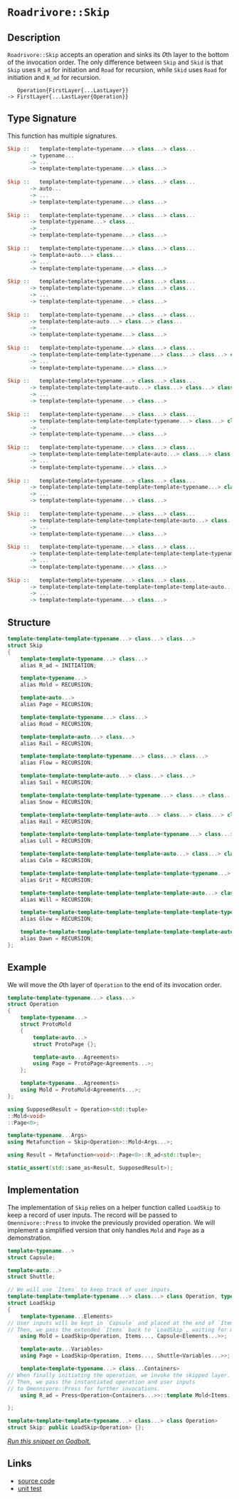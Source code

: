 <!-- Copyright 2024 Feng Mofan
SPDX-License-Identifier: Apache-2.0 -->

# `Roadrivore::Skip`

## Description

`Roadrivore::Skip` accepts an operation and sinks its *0*th layer to the bottom of the invocation order.
The only difference between `Skip` and `Skid` is that `Skip` uses `R_ad` for initiation and `Road` for recursion, while `Skid` uses `Road` for initiation and `R_ad` for recursion.
<pre><code>   Operation{FirstLayer{...LastLayer}}
-> FirstLayer{...LastLayer{Operation}}</code></pre>

## Type Signature

This function has multiple signatures.

```Haskell
Skip ::   template<template<typename...> class...> class... 
       -> typename...
       -> ...
       -> template<template<typename...> class...>
       
Skip ::   template<template<typename...> class...> class... 
       -> auto...
       -> ...
       -> template<template<typename...> class...>
       
Skip ::   template<template<typename...> class...> class... 
       -> template<typename...> class...
       -> ...
       -> template<template<typename...> class...>
       
Skip ::   template<template<typename...> class...> class... 
       -> template<auto...> class...
       -> ...
       -> template<template<typename...> class...>
       
Skip ::   template<template<typename...> class...> class... 
       -> template<template<typename...> class...> class...
       -> ...
       -> template<template<typename...> class...>
       
Skip ::   template<template<typename...> class...> class... 
       -> template<template<auto...> class...> class...
       -> ...
       -> template<template<typename...> class...>
       
Skip ::   template<template<typename...> class...> class... 
       -> template<template<template<typename...> class...> class...> class...
       -> ...
       -> template<template<typename...> class...>
       
Skip ::   template<template<typename...> class...> class... 
       -> template<template<template<auto...> class...> class...> class...
       -> ...
       -> template<template<typename...> class...>
       
Skip ::   template<template<typename...> class...> class... 
       -> template<template<template<template<typename...> class...> class...> class...> class...
       -> ...
       -> template<template<typename...> class...>
       
Skip ::   template<template<typename...> class...> class... 
       -> template<template<template<template<auto...> class...> class...> class...> class...
       -> ...
       -> template<template<typename...> class...>
       
Skip ::   template<template<typename...> class...> class... 
       -> template<template<template<template<template<typename...> class...> class...> class...> class...> class...
       -> ...
       -> template<template<typename...> class...>
       
Skip ::   template<template<typename...> class...> class... 
       -> template<template<template<template<template<auto...> class...> class...> class...> class...> class...
       -> ...
       -> template<template<typename...> class...>
       
Skip ::   template<template<typename...> class...> class... 
       -> template<template<template<template<template<template<typename...> class...> class...> class...> class...> class...> class...
       -> ...
       -> template<template<typename...> class...>
       
Skip ::   template<template<typename...> class...> class... 
       -> template<template<template<template<template<template<auto...> class...> class...> class...> class...> class...> class...
       -> ...
       -> template<template<typename...> class...>
```

## Structure

```C++
template<template<template<typename...> class...> class...>
struct Skip
{
    template<template<typename...> class...>
    alias R_ad = INITIATION;

    template<typename...>
    alias Mold = RECURSION;

    template<auto...>
    alias Page = RECURSION;

    template<template<typename...> class...>
    alias Road = RECURSION;

    template<template<auto...> class...>
    alias Rail = RECURSION;

    template<template<template<typename...> class...> class...>
    alias Flow = RECURSION;

    template<template<template<auto...> class...> class...>
    alias Sail = RECURSION;

    template<template<template<template<typename...> class...> class...> class...>
    alias Snow = RECURSION;

    template<template<template<template<auto...> class...> class...> class...>
    alias Hail = RECURSION;

    template<template<template<template<template<typename...> class...> class...> class...> class...>
    alias Lull = RECURSION;

    template<template<template<template<template<auto...> class...> class...> class...> class...>
    alias Calm = RECURSION;

    template<template<template<template<template<template<typename...> class...> class...> class...> class...> class...>
    alias Grit = RECURSION;

    template<template<template<template<template<template<auto...> class...> class...> class...> class...> class...>
    alias Will = RECURSION;

    template<template<template<template<template<template<template<typename...> class...> class...> class...> class...> class...> class...>
    alias Glow = RECURSION;

    template<template<template<template<template<template<template<auto...> class...> class...> class...> class...> class...> class...>
    alias Dawn = RECURSION;
};
```

## Example

We will move the *0*th layer of `Operation` to the end of its invocation order.

```C++
template<template<typename...> class...>
struct Operation
{ 
    template<typename...>
    struct ProtoMold
    {
        template<auto...>
        struct ProtoPage {};

        template<auto...Agreements>
        using Page = ProtoPage<Agreements...>;
    };

    template<typename...Agreements>
    using Mold = ProtoMold<Agreements...>;
};

using SupposedResult = Operation<std::tuple>
::Mold<void>
::Page<0>;

template<typename...Args>
using Metafunction = Skip<Operation>::Mold<Args...>;

using Result = Metafunction<void>::Page<0>::R_ad<std::tuple>;

static_assert(std::same_as<Result, SupposedResult>);
```

## Implementation

The implementation of `Skip` relies on a helper function called `LoadSkip` to keep a record of user inputs.
The record will be passed to `Omennivore::Press` to invoke the previously provided operation.
We will implement a simplified version that only handles `Mold` and `Page` as a demonstration.

```C++
template<typename...>
struct Capsule;

template<auto...>
struct Shuttle;

// We will use `Items` to keep track of user inputs.
template<template<template<typename...> class...> class Operation, typename...Items>
struct LoadSkip
{
    template<typename...Elements>
// User inputs will be kept in `Capsule` and placed at the end of `Items.`
// Then, we pass the extended `Items` back to `LoadSkip`, waiting for more inputs.
    using Mold = LoadSkip<Operation, Items..., Capsule<Elements...>>;

    template<auto...Variables>
    using Page = LoadSkip<Operation, Items..., Shuttle<Variables...>>;

    template<template<typename...> class...Containers>
// When finally initiating the operation, we invoke the skipped layer.
// Then, we pass the instantiated operation and user inputs
// to Omennivore::Press for further invocations.
    using R_ad = Press<Operation<Containers...>>::template Mold<Items...>;

};

template<template<template<typename...> class...> class Operation>
struct Skip: public LoadSkip<Operation> {};
```

[*Run this snippet on Godbolt.*](https://godbolt.org/#z:OYLghAFBqd5QCxAYwPYBMCmBRdBLAF1QCcAaPECAMzwBtMA7AQwFtMQByARg9KtQYEAysib0QXACx8BBAKoBnTAAUAHpwAMvAFYTStJg1DIApACYAQuYukl9ZATwDKjdAGFUtAK4sGIAKwAzKSuADJ4DJgAcj4ARpjEEmYAnKQADqgKhE4MHt6%2BAcEZWY4C4ZExLPGJXCm2mPalDEIETMQEeT5%2BQfWNOS1tBOXRcQlJqQqt7Z0FPZODw5XV4wCUtqhexMjsHASYLGkGeyaBbgQAnmmMrJgA1ADyV8RMTSfYJhoAgpPEXg63ymImAUCg%2BnxMAHYrF9brDbnsDkdMCczpdrmwAHRYt5guG3H5/Ai3AAimFadFukKsEOJJ2h4K%2BAHpGbcLEwlLdREoQGDcXCEYcXsiYXCUXy8bCBUiURcrsxMdjAthOQYQbcPIImBEEqQwczbgAVBAJO54BS3AS0c4WyK3NJtG57Yh2pjIADWt3oVAIGPFEtl6MwWIxGr2glBIthOMj%2BIIv3%2BpPJtBRoa1kWIKdkjAICmDOKVfqpepZAHVTQwAG6oN13AjGzkkIEKDIMfBGeH7QV7W5sKoJC1UeH11BPF45Yu3ADuhAQQ7umFUcdde3QLvdvpjeK8WXbAcpgWJD1HTRAIClQtuAFlPOhM4Js7nFe9AhZKTHIbSX7yY%2Bfju/Tn6eK/sipxMF4RB5kqKrsuaQiYAAjl4jDbLqm5wmBEFYqGD6FgWMYEgmZJasmpxwYhyEgW42HhpBz7vO%2BUK3NuETAPCaL7oejwJGOzhnp2SIAkwwCUdROa0XSlI0nS36fPqABKmDIJsWQVncXLsDJQH8UKuFuIB/LaccpwBvKQZPtBaqptqZATmW%2BKYPazzdnWdw0MQkwus8bBOmuHpUMQqAsHOFoue5G6fBK/JoqZwaiQoqERZFbFyjcwb3KFEaJVGeFZbG8ZEomxF3uS6bFQ%2BtGkA8GXiQx9JJUxO6sXuJyHoCwKZfVYpMqW5ZVjWwVoMQTYtm2TWGXcvbVAOwUjtxrzdVOM7BQuS4OJgq72uuE5GowlWTnc9pqi5txNl4tBErEroekQAJNua/DOlQmyhbcERVqITS5vpkUmTcR5zTkp7AVeN5lTRT7ffu9GySycgMNu62%2BeabR3ECyDnMg9Crg9txPe0xrOm9qAfTkX1obCQPjSSRF0Ci6UE4%2BvpKkDaLSQxn70n6wG6ZD3OgeBqC0RZsEIUhDAoZDGGC1hWbhgl9W/QqGL0wkHWijleIEQVNMkW4ZFi9sYNiU%2BlUq2FEO1ZDzG7uxLW3e1MrRX9XFOYDfGIheyhCSJsvG0zdGQ5THvdoVtOnGbjNvCzVxs7lH6x3iXPjY7KVK58wBAvsOEa3C1usdetCrnboe6%2BnmdsOD/vRyBnNSV%2BXxgnzqKp2Z/tglr6pMGkChnTXMlN1LNXfHGhK3EICDgQQ9Cx7ZdzTrQtANXcJgAGwaAAkgioJr/CqC3DWDnws87rTQjhMMGk4Fk58Te38nxlO0rbzC0LmMwf9rsCJViut5v%2BygjlDuoRUBMHQEIN0eA0i8ihEnYOlEf7BmwPQCuOZoww1uIofsERL45kWgvW48R94OSJBESka83Bdx7tPHehgNoGG2KuF4y1WzTVXhvLevo17bWNAwPaB137HRWq4RGbC/4sG3hoAhV1d5kI0MA0B4DIFsL2lqRw7YcYsBIOWHB18tyNRBoXDitx5FgIgVA8Ox4ciVTEYzSqFDu69xREgrOld8zPk5j%2Be%2BFCBbBgAGptDwEwWI9AAHQz0SxQSwkjEmMUeYtwLseK8NuDY4MlVx6T2nqcfxxBAnBOBOJAs9cGS5TvnAlOgZX6qkZlZdMoTbI8NxhEMQVpXoMGyGOXcw5LFfynL1astZ6wKDMVcVcBhzgJHCvqHaST9ouiOvWCI8xBCBJXBabpDBbi0KXufHRE4br3Arm0qsQJTxtTVDjPGL0iYkwELo3O%2Bi5IAH1QFGLOQA%2BJ6zipplVgU7AQcux3ALreU4KSIZFOgRzfuXjSkAvKTFcyb8QSVPfgk14gCR7/FiSAO0Xhgl4GQMYkBpilEWIBgIZ%2BRY64eNkgAKjpfShljI9T0oNNgIQBp6VMqZAynlNKuXFPMIECImMvBYH3G4cCdBCDnDQY3aF0LH6t2foiyO6L8of0SdA18sDYUPxbkPTWGKiSAlQEQIFhYYHkw7GU/mmE25Wo7iaogXsomUshQ3K1A8fFYjLpgFxqCc6RTzpE5eB5bqmtQC6yivr/WqvcRa91xStI2ubhUn1Gc/UoLqTGYNQLXkBTNaDU4Mas0FNromsEwahBeDSMUdaCkqFEjtqi8cpxJjoCBjWzJ0NTzmtOFWPAwKe0gCjSiDQ%2BZqW30VcGT4xBgDZs%2BLmoiT1xZNCMbEumnzmYgD7W4Wd86y0yWDQ2s6Taw2XmXV4Vdra3ADqHac72Y6o4gCeaAlE7bO2HBAvGj1w8xzIGeSCBIBAIAfpAAoG4gGUQnvOmkmtdb0AwYIG8FYdIOBrFoJwfwvA/DcF4KgTgelLDWHxBsLYy8zCBB4KQAgmh0NrDdAESQGINCSC4BCQIGh/AaDMCvFeZgAAcAn9CcEkLwFgEgNAaFILhrQpACMcF4AoEA0naMcC0GsOAsAYCIBABsAgODyCUDQAcOgCQog3E4KoATK8AC0K9JC3GAMgAlUgMRmF4OtQgJBB16H4IIEQYh2BSBkIITBag6OkF0FwUgk5nhpE4DwDDWGcORYU/ccCODprWbsw5pzLnbhubMLcCAHhTP0GdIKrgKxeBqY06QCASATNpDM2QCgEBmutZAMAKQZg%2BB0CdMpiAsRIuxCacQc4iXeBjeYBN%2B4sRtCKTU9RkzKD7gMCtJFrAsQvDAAoQvZTeHSBYBYIYYA4h1O8HwGjRwqlDtyYXIpcCOxqMRD2Jhy7%2Bg8CxGeBNjwWBItxjwBJo7qliCxEyJgUkp2jC0BYnRtYVADDzt8XgTAk4uK4eo/54QohxAhZx%2BF9Qn3ov6DOygaw1gvuxGU5ANYI5PqcFs%2B2lqphiOWDMHJ1AYOclYFpxANYdgluAwgK4GYfgYthG1EsMYMXijZAEOLvQ8umiLFGDUXowuBADGmJ4LoeghcOH6FMIY0v1cG5N0rmL8x2hq77DUQXZHtgSGSxwbDMm0ucFuDl%2BzjnnOueY8ViAuBvOVco9V2rCO1jGlAWMAXpBGOSECBiZIgQISSFY2YSQa8uMr1SB9sTpAJNUYxCvLgK8BPJAE%2BX/wbH/Cp5Xh7z7CmlMqZowjhrOnGt6cy%2BBIzHXAotYqxZtgnA2gsArBCWzTBoLti4MkDEXAWOefwEQXnfnZCBfx9IQnSgIsk5AH1uLXcpuu/d7J/DnAMsGfAtNcfk/p%2Bz9YvPxfLGStlaH/2QVZgavt8u5pprQfVrfvTrCrEAe/KfN%2BIwefLgaTGgc6VWSgEbT7GbNoSbI7VAubBbJbKbUgVbbMdbTbT7bbXbfbWgQ7ajE7M7C7OTa7YXO7SLR7JSPYXAt7BoSLOHH7NA/7HYOTIHEHajMHCHJQaHag%2BHf/PgZHBQVHdHTHXAnHLfYLHfWQInSLXQPrAwIwCndnGwTg/nenNIRnDgZnAgYFYkNnKwDnLnHnQdYEeAQXBoLXPwUXVsK3EIVsO3ZYOXTIBXXIPXAobwkoHITw2XTXI3bXS3fwiXMIpoHXU3Coc3a3SI/IaIm3eIkYe3F3dYTYZ3arETN3VLZvL3CAx/KA5/BfJfSRYPVfEgSkcPX/OrejUgGPLARIePAvcTEAQIBfVjCEevCEDjSQLPBzGLC/eTTgVvVTDvLTXTfTQzdrUA8zSzDgcfPLcRCsAlCsF/JESYFfUPXzGLBQvHJQ0LeQPfYnOTXQYIY/BLPDM/QornK/XvIkVAQcVYxzdYzY7YoUDyUrIAirOowIQIBo6YwA8rHUBY/4sYDY2tR5LY5IR5HYggZ5YgFgBzfrBA9yJA0bcbdA6jTA84ebRbBwXA/AwQQg9A2gzAHbPbZpCgq7fYag3gq7PAG7PABgz7Jg57Vg%2B8D7OTTg37c4HgwHHJAQ3gIQyHUQ2HcQ%2BrJHISaQtHDHOUeQzfY4iQZQsLc4tQrosnLQiwqnPQ%2Bw%2BTQw0mTgRkD9fUqw/DGwvnI0w3E8Fw9wKIvQKXBIzIwI3wtwlXYIs3d0mI43QYNw%2B0gM23X0rw2wZI/XJIhYMM2XR3HI4Le4pvR4jgTZVEtYhQDY24eEjEJEkrEPNfQEiPP/DTaPTAWPNo13QvCTFIDEIE/wbjNjKTIEiECvZMy/RTWwNvRolYBjEASQfwFPfwATXjZISQZIDjNPLgYID7QIB4jsyPf/V3Dzds8YzsnstYMHLIZwSQIAA%3D%3D%3D)

## Links

- [source code](../../../../conceptrodon/descend/roadrivore/skip.hpp)
- [unit test](../../../../tests/unit/roadrivore/skip.test.hpp)
